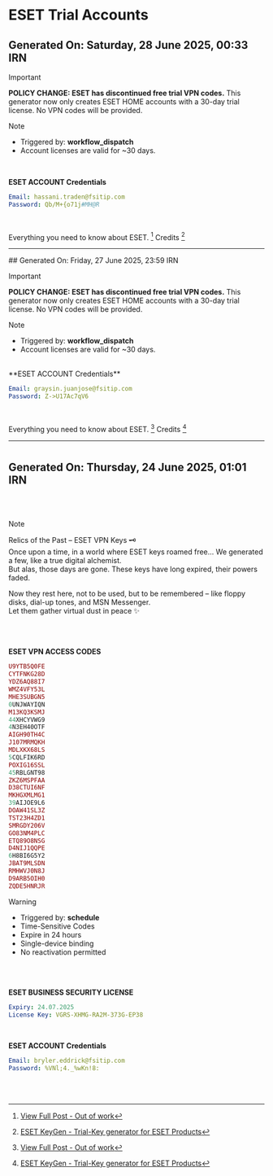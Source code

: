 # ESET Trial Accounts
## Generated On: Saturday, 28 June 2025, 00:33 IRN

> [!IMPORTANT]
> **POLICY CHANGE: ESET has discontinued free trial VPN codes.**
> This generator now only creates ESET HOME accounts with a 30-day trial license.
> No VPN codes will be provided.

> [!NOTE]
> - Triggered by: **workflow_dispatch**
> - Account licenses are valid for ~30 days.

<br/>

**ESET ACCOUNT Credentials**

```yml
Email: hassani.traden@fsitip.com
Password: Qb/M+{o71j#MH@R
```
<br/>

Everything you need to know about ESET. [^1]
Credits [^2]
<hr>
## Generated On: Friday, 27 June 2025, 23:59 IRN

> [!IMPORTANT]
> **POLICY CHANGE: ESET has discontinued free trial VPN codes.**
> This generator now only creates ESET HOME accounts with a 30-day trial license.
> No VPN codes will be provided.

> [!NOTE]
> - Triggered by: **workflow_dispatch**
> - Account licenses are valid for ~30 days.

<br/>
**ESET ACCOUNT Credentials**

```yml
Email: graysin.juanjose@fsitip.com
Password: Z->U17Ac7qV6
```
<br/>

Everything you need to know about ESET. [^1]
Credits [^2]
<hr>

#
## Generated On: Thursday, 24 June 2025, 01:01 IRN

<br><br/>  


> [!NOTE]
>
> Relics of the Past – ESET VPN Keys 🗝️  
> Once upon a time, in a world where ESET keys roamed free… We generated a few, like a true digital alchemist.  
> But alas, those days are gone. These keys have long expired, their powers faded.  
>  
> Now they rest here, not to be used, but to be remembered – like floppy disks, dial-up tones, and MSN Messenger.  
> Let them gather virtual dust in peace ✨ <br><br/>  

<br/>

**ESET VPN ACCESS CODES**

```ruby
U9YTB5Q0FE
CYTFNKG28D
YDZ6AQ88I7
WMZ4VFY53L
MHE3SUBGN5
0UNJWAYIQN
M13KQ3KSMJ
44XHCYVWG9
4N3EH40OTF
AIGH90TH4C
J107MRMQKH
MDLXKX68LS
5CQLFIK6RD
POXIG16SSL
45RBLGNT98
ZKZ6MSPFAA
D38CTUI6NF
MKHGXMLMG1
39AIJOE9L6
DOAW41SL3Z
TST23H4ZD1
SMRGDY206V
GO83NM4PLC
ETQ89O8NSG
D4NIJ1QQPE
6H8BI6G5Y2
JBAT9MLSDN
RMHWVJ0N8J
D9ARB5OIH0
ZQDE5HNRJR
```

> [!WARNING]
>
> - Triggered by: **schedule**
> - Time-Sensitive Codes
> - Expire in 24 hours
> - Single-device binding
> - No reactivation permitted <br><br/>

<br/>  

**ESET BUSINESS SECURITY LICENSE**

```yml
Expiry: 24.07.2025
License Key: VGRS-XHMG-RA2M-373G-EP38
```

<br/>

**ESET ACCOUNT Credentials**

```yml
Email: bryler.eddrick@fsitip.com
Password: %VNl;4._%wKn!8:
```

<br/>
<br/>

[^1]: [View Full Post - Out of work](https://t.me/F_NiREvil/2113)

[^2]: [ESET KeyGen - Trial-Key generator for ESET Products](https://github.com/rzc0d3r/ESET-KeyGen)
